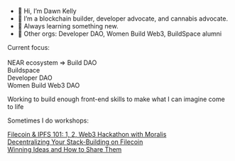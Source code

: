 - 👋 Hi, I’m Dawn Kelly
- 👀 I’m a blockchain builder, developer advocate, and cannabis advocate.
- 🌱 Always learning something new.  
- 💞️ Other orgs: Developer DAO, Women Build Web3, BuildSpace alumni

Current focus: 
<br><br>
NEAR ecosystem => Build DAO<br>
Buildspace<br>
Developer DAO<br>
Women Build Web3 DAO<br>

Working to build enough front-end skills to make what I can imagine come to life<br>


Sometimes I do workshops:<br>

[Filecoin & IPFS 101: 1, 2, Web3 Hackathon with Moralis](https://www.youtube.com/watch?v=aTyP_gZkQy0)
<br>
[Decentralizing Your Stack-Building on Filecoin](https://www.youtube.com/watch?v=RSq3UUpDGgg)
<br>
[Winning Ideas and How to Share Them](https://www.youtube.com/watch?v=O7j_MpQ3ZlE&t=891s)
<br>


    
  

<!---
dawnkelly09/dawnkelly09 is a ✨ special ✨ repository because its `README.md` (this file) appears on your GitHub profile.
You can click the Preview link to take a look at your changes.
--->
